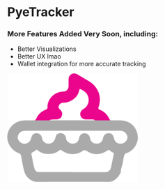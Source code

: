# PyeTracker
### More Features Added Very Soon, including:
* Better Visualizations
* Better UX lmao
* Wallet integration for more accurate tracking

![logo](/assets/logo.png)
